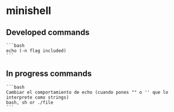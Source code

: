 # minishell

## Developed commands

	```bash
	echo (-n flag included)
	```

## In progress commands

	```bash
	Cambiar el comportamiento de echo (cuando pones "" o '' que lo interprete como strings)
	bash, sh or ./file
	```
